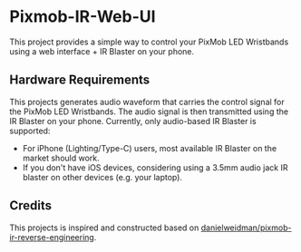 # Pixmob-IR-Web-UI

This project provides a simple way to control your PixMob LED Wristbands using a web interface + IR Blaster on your phone.



## Hardware Requirements

This projects generates audio waveform that carries the control signal for the PixMob LED Wristbands. The audio signal is then transmitted using the IR Blaster on your phone. Currently, only audio-based IR Blaster is supported:

* For iPhone (Lighting/Type-C) users, most available IR Blaster on the market should work.
* If you don't have iOS devices, considering using a 3.5mm audio jack IR blaster on other devices (e.g. your laptop).

## Credits

This projects is inspired and constructed based on [danielweidman/pixmob-ir-reverse-engineering](https://github.com/danielweidman/pixmob-ir-reverse-engineering).